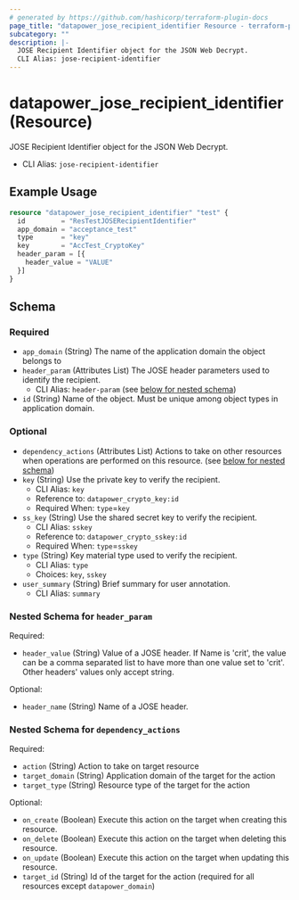 ```yaml
---
# generated by https://github.com/hashicorp/terraform-plugin-docs
page_title: "datapower_jose_recipient_identifier Resource - terraform-provider-datapower"
subcategory: ""
description: |-
  JOSE Recipient Identifier object for the JSON Web Decrypt.
  CLI Alias: jose-recipient-identifier
---
```


# datapower_jose_recipient_identifier (Resource)

JOSE Recipient Identifier object for the JSON Web Decrypt.
  - CLI Alias: `jose-recipient-identifier`

## Example Usage

```terraform
resource "datapower_jose_recipient_identifier" "test" {
  id         = "ResTestJOSERecipientIdentifier"
  app_domain = "acceptance_test"
  type       = "key"
  key        = "AccTest_CryptoKey"
  header_param = [{
    header_value = "VALUE"
  }]
}
```

<!-- schema generated by tfplugindocs -->
## Schema

### Required

- `app_domain` (String) The name of the application domain the object belongs to
- `header_param` (Attributes List) The JOSE header parameters used to identify the recipient.
  - CLI Alias: `header-param` (see [below for nested schema](#nestedatt--header_param))
- `id` (String) Name of the object. Must be unique among object types in application domain.

### Optional

- `dependency_actions` (Attributes List) Actions to take on other resources when operations are performed on this resource. (see [below for nested schema](#nestedatt--dependency_actions))
- `key` (String) Use the private key to verify the recipient.
  - CLI Alias: `key`
  - Reference to: `datapower_crypto_key:id`
  - Required When: `type`=`key`
- `ss_key` (String) Use the shared secret key to verify the recipient.
  - CLI Alias: `sskey`
  - Reference to: `datapower_crypto_sskey:id`
  - Required When: `type`=`sskey`
- `type` (String) Key material type used to verify the recipient.
  - CLI Alias: `type`
  - Choices: `key`, `sskey`
- `user_summary` (String) Brief summary for user annotation.
  - CLI Alias: `summary`

<a id="nestedatt--header_param"></a>
### Nested Schema for `header_param`

Required:

- `header_value` (String) Value of a JOSE header. If Name is 'crit', the value can be a comma separated list to have more than one value set to 'crit'. Other headers' values only accept string.

Optional:

- `header_name` (String) Name of a JOSE header.


<a id="nestedatt--dependency_actions"></a>
### Nested Schema for `dependency_actions`

Required:

- `action` (String) Action to take on target resource
- `target_domain` (String) Application domain of the target for the action
- `target_type` (String) Resource type of the target for the action

Optional:

- `on_create` (Boolean) Execute this action on the target when creating this resource.
- `on_delete` (Boolean) Execute this action on the target when deleting this resource.
- `on_update` (Boolean) Execute this action on the target when updating this resource.
- `target_id` (String) Id of the target for the action (required for all resources except `datapower_domain`)
